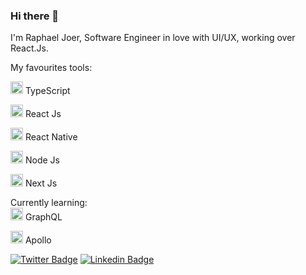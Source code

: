 ### Hi there 👋

I'm Raphael Joer, Software Engineer in love with UI/UX, working over React.Js.

My favourites tools:

<img src="https://i.ibb.co/PZ2XZgr/ts.png" width="20"/> TypeScript

<img src="https://i.ibb.co/PZ2XZgr/ts.png" width="20"/> React Js

<img src="https://i.ibb.co/PZ2XZgr/ts.png" width="20"/> React Native

<img src="https://i.ibb.co/PZ2XZgr/ts.png" width="20"/> Node Js

<img src="https://i.ibb.co/PZ2XZgr/ts.png" width="20"/> Next Js

Currently learning:  
<img src="https://i.ibb.co/PZ2XZgr/ts.png" width="20"/> GraphQL

<img src="https://i.ibb.co/PZ2XZgr/ts.png" width="20"/> Apollo

[![Twitter Badge](https://img.shields.io/badge/-@raphaeljoer-1ca0f1?style=flat-square&labelColor=1ca0f1&logo=twitter&logoColor=white&link=https://twitter.com/raphaeljoer)](https://twitter.com/lukemorales)
[![Linkedin Badge](https://img.shields.io/badge/-Raphael%20Joer-blue?style=flat-square&logo=Linkedin&logoColor=white&link=https://www.linkedin.com/in/raphaeljoer)](https://www.linkedin.com/in/raphaeljoer)
